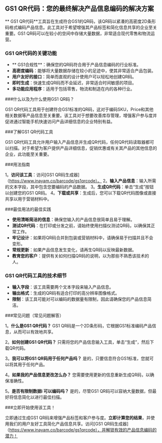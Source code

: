 ## GS1 QR代码：您的最终解决产品信息编码的解决方案

** GS1 QR代码**工具旨在生成符合GS1的QR码，该QR码以紧凑的高密度2D条形码格式编码产品信息。此工具对于希望增强其产品标签和简化信息共享的企业至关重要。GS1 QR码可以在较小的空间中存储大量数据，非常适合现代零售和物流运营。

### GS1 QR代码的关键功能

-  ** GS1合规性**：确保您的QR码符合用于产品信息编码的行业标准。
-  **高密度编码**：能够将大量数据存储在较小的足迹中，使其非常适合产品包装。
-  **用户友好的接口**：简单而直观的设计使用户可以轻松地创建QR码。
-  **即时生成**：快速生成QR码而不会延迟，非常适合时间敏感的项目。
-  **多功能应用程序**：适用于包括零售，物流和制造在内的各种行业。

###什么以及为什么使用GS1 QR码？

GS1 QR代码工具用于创建符合GS1标准的QR码，这对于编码SKU，Price和其他相关数据等产品信息至关重要。该工具对于想要改善库存管理，增强客户参与度并促进通过智能手机快速访问产品详细信息的企业特别有益。

###了解GS1 QR代码工具

GS1 QR代码工具允许用户输入产品信息并生成QR代码，任何QR代码读取器都可以扫描。对于希望为客户提供产品详细信息，促销优惠或有关其产品的其他信息的企业，此功能至关重要。

###用法指南

1。**访问该工具**：访问[GS1 QR码生成器]（https://www.inayam.co/barcode/gs1qrcode）。
2。**输入产品信息**：输入所需的文本字段，其中包含您要编码的产品数据。
3。**生成QR代码**：单击“生成”按钮以创建您的GS1 QR码。
4。**下载或共享**：生成后，您可以下载QR代码图像或直接共享以用于营销材料中。

###最佳用法的最佳实践

-  **使用清晰简洁的信息**：确保您输入的产品信息很简单且易于理解。
-  **测试QR代码**：在打印或分发之前，请始终使用扫描仪测试QR码，以确保其正常工作。
-  **牢记设计**：如果将QR码合并到包装或营销材料中，请确保易于扫描并且不会变形。
-  **常规更新**：如果产品信息发生变化，请再生QR码以反映最新数据。
-  **教育您的客户**：提供有关如何扫描QR码的说明，以为那些不熟悉该技术的人。

### GS1 QR代码工具的技术细节

-  **输入字段**：该工具需要两个文本字段来输入产品信息。
-  **输出格式**：生成的QR码有适合打印的高分辨率图像格式。
-  **限制**：该工具可能对可以编码的数据量有限制，因此请确保您的产品信息简洁。

###常见问题（常见问题解答）

1。**什么是GS1 QR代码？**
GS1 QR码是一个2D条形码，它根据GS1标准编码产品信息，从而可以有效地共享。

2。**如何创建GS1 QR代码？**
只需将您的产品信息输入工具，单击“生成”，然后下载QR代码。

3。**我可以将GS1 QR码用于任何产品吗？**
是的，只要信息符合GS1标准，您就可以将其用于任何产品。

4。**如果我的产品信息更改怎么办？**
您需要使用更新的信息重新生成QR码，以确保准确性。

5。**是否有限制数据i 可以编码吗？**
是的，尽管GS1 QR码可以容纳大量数据，但最好将信息简化以进行最佳扫描。

###立即开始使用该工具！

立即通过生成GS1 QR码来增强产品标签和客户参与度。**立即计算您的结果**，并使用我们的用户友好工具简化产品信息共享。访问[GS1 QR码生成器]（https://www.inayam.co/barcode/gs1qrcode），并解锁有效的产品信息编码的潜力！